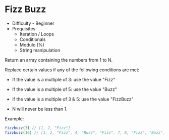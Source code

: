 
# Fizz Buzz

* Difficulty - Beginner
* Prequisites
  * Iteration / Loops
  * Conditionals
  * Modulo (%)
  * String manipulation

Return an array containing the numbers from 1 to N.

Replace certain values if any of the following conditions are met:

* If the value is a multiple of 3: use the value "Fizz"
* If the value is a multiple of 5: use the value "Buzz"
* If the value is a multiple of 3 & 5: use the value "FizzBuzz"

* N will never be less than 1.

Example:

```js
fizzbuzz(3) // [1, 2, "Fizz"]
fizzbuzz(16) // [1, 2, "Fizz", 4, "Buzz", "Fizz", 7, 8, "Fizz", "Buzz", 11, "Fizz", 13, 14, "FizzBuzz", 16]
```
